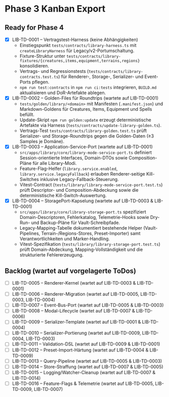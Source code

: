 # Phase 3 Kanban Export

## Ready for Phase 4
- [x] LIB-TD-0001 – Vertragstest-Harness (keine Abhängigkeiten)
    - Einstiegspunkt `tests/contracts/library-harness.ts` mit `createLibraryHarness` für Legacy/v2-Portumschaltung.
    - Fixture-Struktur unter `tests/contracts/library-fixtures/{creatures,items,equipment,terrains,regions}` konsolidieren.
    - Vertrags- und Regressionstests (`tests/contracts/library-contracts.test.ts`) für Renderer-, Storage-, Serializer- und Event-Ports pflegen.
    - `npm run test:contracts` in `npm run ci:tests` integrieren, `BUILD.md` aktualisieren und DoR-Artefakte ablegen.
- [x] LIB-TD-0002 – Golden-Files für Roundtrips (wartete auf LIB-TD-0001)
    - `tests/golden/library/<domain>` mit Manifesten (`.manifest.json`) und Markdown-Goldens für Creatures, Items, Equipment und Spells befüllt.
    - Update-Skript `npm run golden:update` erzeugt deterministische Artefakte via Harness (`tests/contracts/update-library-golden.ts`).
    - Vertrags-Test `tests/contracts/library-golden.test.ts` prüft Serializer- und Storage-Roundtrips gegen die Golden-Daten (≥3 Samples je Domäne).
- [x] LIB-TD-0003 – Application-Service-Port (wartete auf LIB-TD-0001)
    - `src/apps/library/core/library-mode-service-port.ts` definiert Session-orientierte Interfaces, Domain-DTOs sowie Composition-Pläne für alle Library-Modi.
    - Feature-Flag-Helfer (`library.service.enabled`, `library.service.legacyFallback`) erlauben Renderer-seitige Kill-Switches inklusive Legacy-Fallback-Steuerung.
    - Vitest-Contract (`tests/library/library-mode-service-port.test.ts`) prüft Descriptor- und Composition-Abdeckung sowie die deterministische Kill-Switch-Auswertung.
- [x] LIB-TD-0004 – StoragePort-Kapselung (wartete auf LIB-TD-0003 & LIB-TD-0001)
    - `src/apps/library/core/library-storage-port.ts` spezifiziert Domain-Descriptoren, Fehlerkatalog, Telemetrie-Hooks sowie Dry-Run- und Backup-Pläne für Vault-Schreibpfade.
    - Legacy-Mapping-Tabelle dokumentiert bestehende Helper (Vault-Pipelines, Terrain-/Regions-Stores, Preset-Importer) samt Verantwortlichkeiten und Marker-Handling.
    - Vitest-Spezifikation (`tests/library/library-storage-port.test.ts`) prüft Domain-Abdeckung, Mapping-Vollständigkeit und die strukturierte Fehlererzeugung.

## Backlog (wartet auf vorgelagerte ToDos)
- [ ] LIB-TD-0005 – Renderer-Kernel (wartet auf LIB-TD-0003 & LIB-TD-0001)
- [ ] LIB-TD-0006 – Renderer-Migration (wartet auf LIB-TD-0005, LIB-TD-0003, LIB-TD-0004)
- [ ] LIB-TD-0007 – Event-Bus-Port (wartet auf LIB-TD-0005 & LIB-TD-0003)
- [ ] LIB-TD-0008 – Modal-Lifecycle (wartet auf LIB-TD-0007 & LIB-TD-0006)
- [ ] LIB-TD-0009 – Serializer-Template (wartet auf LIB-TD-0001 & LIB-TD-0004)
- [ ] LIB-TD-0010 – Serializer-Portierung (wartet auf LIB-TD-0009, LIB-TD-0004, LIB-TD-0003)
- [ ] LIB-TD-0011 – Validation-DSL (wartet auf LIB-TD-0009 & LIB-TD-0001)
- [ ] LIB-TD-0012 – Preset-Import-Härtung (wartet auf LIB-TD-0004 & LIB-TD-0009)
- [ ] LIB-TD-0013 – Query-Pipeline (wartet auf LIB-TD-0005 & LIB-TD-0003)
- [ ] LIB-TD-0014 – Store-Straffung (wartet auf LIB-TD-0007 & LIB-TD-0005)
- [ ] LIB-TD-0015 – Logging/Watcher-Cleanup (wartet auf LIB-TD-0007 & LIB-TD-0014)
- [ ] LIB-TD-0016 – Feature-Flags & Telemetrie (wartet auf LIB-TD-0005, LIB-TD-0009, LIB-TD-0007)
